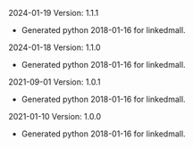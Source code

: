 2024-01-19 Version: 1.1.1
- Generated python 2018-01-16 for linkedmall.

2024-01-18 Version: 1.1.0
- Generated python 2018-01-16 for linkedmall.

2021-09-01 Version: 1.0.1
- Generated python 2018-01-16 for linkedmall.

2021-01-10 Version: 1.0.0
- Generated python 2018-01-16 for linkedmall.


